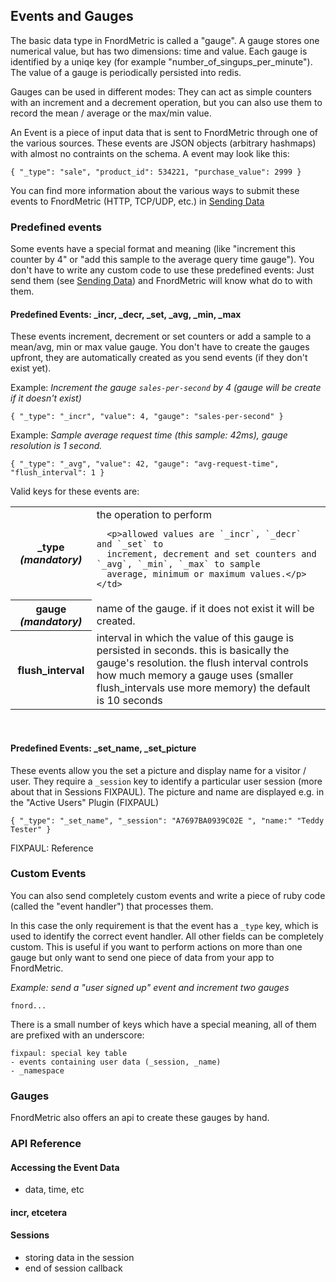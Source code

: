 Events and Gauges
-----------------

The basic data type in FnordMetric is called a "gauge". A gauge stores one numerical value,
but has two dimensions: time and value. Each gauge is identified by a uniqe key (for example
"number_of_singups_per_minute"). The value of a gauge is periodically persisted into redis.

Gauges can be used in different modes: They can act as simple counters with an increment and
a decrement operation, but you can also use them to record the mean / average or the max/min
value.

An Event is a piece of input data that is sent to FnordMetric through one of the various
sources. These events are JSON objects (arbitrary hashmaps) with almost no contraints on
the schema. A event may look like this:

    { "_type": "sale", "product_id": 534221, "purchase_value": 2999 }

You can find more information about the various ways to submit these events to FnordMetric
(HTTP, TCP/UDP, etc.) in [Sending Data](/documentation/classic_sending_data)


### Predefined events

Some events have a special format and meaning (like "increment this counter by 4"
or "add this sample to the average query time gauge"). You don't have to write any
custom code to use these predefined events: Just send them (see [Sending Data](/documentation/classic_sending_data))
and FnordMetric will know what do to with them.

#### Predefined Events: _incr, _decr, _set, _avg, _min, _max

These events increment, decrement or set counters or add a sample to a mean/avg, min or max
value gauge. You don't have to create the gauges upfront, they are automatically created
as you send events (if they don't exist yet).

Example: _Increment the gauge `sales-per-second` by 4 (gauge will be create if it doesn't exist)_

    { "_type": "_incr", "value": 4, "gauge": "sales-per-second" }

Example: _Sample average request time (this sample: 42ms), gauge resolution is 1 second._

    { "_type": "_avg", "value": 42, "gauge": "avg-request-time", "flush_interval": 1 }


Valid keys for these events are:

<table>
  <tr>
    <th><b>_type</b> <i>(mandatory)</i></th>
    <td>
      the operation to perform

      <p>allowed values are `_incr`, `_decr` and `_set` to
      increment, decrement and set counters and `_avg`, `_min`, `_max` to sample
      average, minimum or maximum values.</p>
    </td>
  </tr>
  <tr>
    <th><b>gauge</b> <i>(mandatory)</i></th>
    <td>
      name of the gauge. if it does not exist it will be created.
    </td>
  </tr>
  <tr>
    <th><b>flush_interval</b></i></th>
    <td>
      interval in which the value of this gauge is persisted in seconds. this is
      basically the gauge's resolution. the flush interval controls how much memory
      a gauge uses (smaller flush_intervals use more memory)
      the default is 10 seconds
    </td>
  </tr>
</table>
<br />

#### Predefined Events: _set_name, _set_picture

These events allow you the set a picture and display name for a visitor / user. They
require a `_session` key to identify a particular user session (more about that in
Sessions FIXPAUL). The picture and name are displayed e.g. in the "Active Users" Plugin
(FIXPAUL)

    { "_type": "_set_name", "_session": "A7697BA0939C02E ", "name:" "Teddy Tester" }

FIXPAUL: Reference


### Custom Events

You can also send completely custom events and write a piece of ruby code (called
the "event handler") that processes them. 

In this case the only requirement is that the event has a
`_type` key, which is used to identify the correct event handler. All other fields
can be completely custom. This is useful if you want to perform actions on more
than one gauge but only want to send one piece of data from your app to FnordMetric.

_Example: send a "user signed up" event and increment two gauges_

    fnord...


There is a small number of keys which have a special meaning, all of them
are prefixed with an underscore:

    fixpaul: special key table
    - events containing user data (_session, _name)
    - _namespace


### Gauges

FnordMetric also offers an api to create these gauges by hand.


### API Reference

#### Accessing the Event Data
  - data, time, etc

#### incr, etcetera

#### Sessions
  - storing data in the session
  - end of session callback

